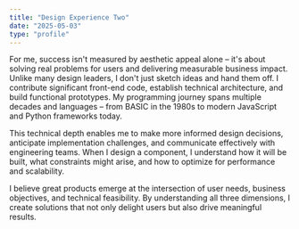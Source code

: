 ```yaml
---
title: "Design Experience Two"
date: "2025-05-03"
type: "profile"
---
```


For me, success isn't measured by aesthetic appeal alone – it's about solving real problems for users and delivering measurable business impact. Unlike many design leaders, I don't just sketch ideas and hand them off. I contribute significant front-end code, establish technical architecture, and build functional prototypes. My programming journey spans multiple decades and languages – from BASIC in the 1980s to modern JavaScript and Python frameworks today.

This technical depth enables me to make more informed design decisions, anticipate implementation challenges, and communicate effectively with engineering teams. When I design a component, I understand how it will be built, what constraints might arise, and how to optimize for performance and scalability.

I believe great products emerge at the intersection of user needs, business objectives, and technical feasibility. By understanding all three dimensions, I create solutions that not only delight users but also drive meaningful results.